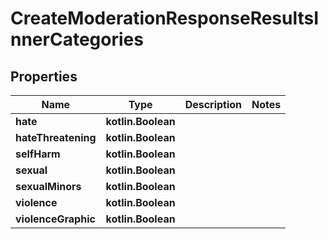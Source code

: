 
# CreateModerationResponseResultsInnerCategories

## Properties
Name | Type | Description | Notes
------------ | ------------- | ------------- | -------------
**hate** | **kotlin.Boolean** |  | 
**hateThreatening** | **kotlin.Boolean** |  | 
**selfHarm** | **kotlin.Boolean** |  | 
**sexual** | **kotlin.Boolean** |  | 
**sexualMinors** | **kotlin.Boolean** |  | 
**violence** | **kotlin.Boolean** |  | 
**violenceGraphic** | **kotlin.Boolean** |  | 



